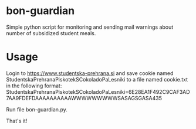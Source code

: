 # bon-guardian
Simple python script for monitoring and sending mail warnings about number of subsidized student meals.

# Usage

Login to https://www.studentska-prehrana.si and save cookie named StudentskaPrehranaPiskotekSCokoladoPaLesniki to a file named cookie.txt
in the following format:
StudentskaPrehranaPiskotekSCokoladoPaLesniki=6E28EA1F492C9CAF3AD7AA9FDEFDAAAAAAAAAAWWWWWWWWWSASAGSGASA435

Run file bon-guardian.py.

That's it!
